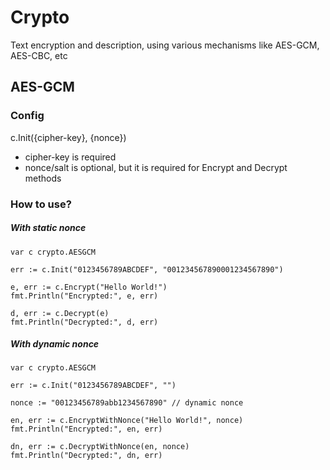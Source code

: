 # Crypto
Text encryption and description, using various mechanisms like AES-GCM, AES-CBC, etc

## AES-GCM
### Config
c.Init({cipher-key}, {nonce})
- cipher-key is required
- nonce/salt is optional, but it is required for Encrypt and Decrypt methods

### How to use?
##### With static nonce
````
var c crypto.AESGCM

err := c.Init("0123456789ABCDEF", "001234567890001234567890")

e, err := c.Encrypt("Hello World!")
fmt.Println("Encrypted:", e, err)

d, err := c.Decrypt(e)
fmt.Println("Decrypted:", d, err)
````

##### With dynamic nonce
````
var c crypto.AESGCM

err := c.Init("0123456789ABCDEF", "")

nonce := "00123456789abb1234567890" // dynamic nonce

en, err := c.EncryptWithNonce("Hello World!", nonce)
fmt.Println("Encrypted:", en, err)

dn, err := c.DecryptWithNonce(en, nonce)
fmt.Println("Decrypted:", dn, err)
````
